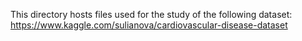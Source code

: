 This directory hosts files used for the study of the following dataset:
https://www.kaggle.com/sulianova/cardiovascular-disease-dataset
